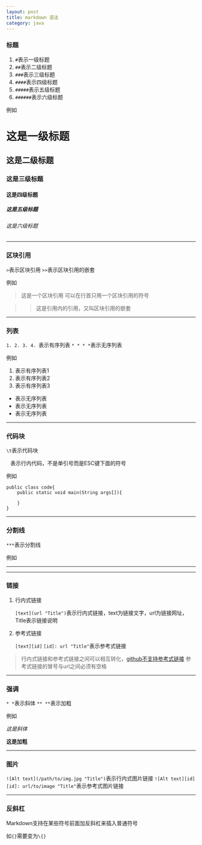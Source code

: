 ```yaml
---
layout: post
title: markdown 语法
category: java
---
```


### 标题

1. `#`表示一级标题
2. `##`表示二级标题
3. `###`表示三级标题
4. `####`表示四级标题
5. `#####`表示五级标题
6. `######`表示六级标题

例如

# 这是一级标题

## 这是二级标题

### 这是三级标题

#### 这是四级标题

##### 这是五级标题

###### 这是六级标题

***

### 区块引用

`>`表示区块引用
`>>`表示区块引用的嵌套

例如

>这是一个区块引用
可以在行首只用一个区块引用的符号

>>这是引用内的引用，又叫区块引用的嵌套

***

### 列表

`1. 2. 3. 4. `表示有序列表
`* * * *`表示无序列表

例如

1. 表示有序列表1
2. 表示有序列表2
3. 表示有序列表3

* 表示无序列表
* 表示无序列表
* 表示无序列表

***

### 代码块

`\t`表示代码块

`` `` 表示行内代码，不是单引号而是ESC键下面的符号

例如

	public class code{
		public static void main(String args[]){
			
		}
	}

***

### 分割线

`***`表示分割线

例如

***

***

### 链接

1.	行内式链接
	
	`[text](url "Title")`表示行内式链接，text为链接文字，url为链接网址，Title表示链接说明

2.	参考式链接

	`[text][id]` `[id]: url "Title"`表示参考式链接

>行内式链接和参考式链接之间可以相互转化，[github不支持参考式链接](http://fengmengzhao.github.io/diary/2015/07/09/%E5%8F%82%E8%80%83%E5%BC%8F%E9%93%BE%E6%8E%A5%E7%9A%84%E8%8C%83%E4%BE%8B.html)
参考式链接的冒号与url之间必须有空格

***

### 强调

`* *`表示斜体
`** **`表示加粗

例如

*这是斜体*

**这是加粗**

***
	
### 图片

`![Alt text](/path/to/img.jpg "Title")`表示行内式图片链接
`![Alt text][id]` `[id]: url/to/image "Title"`表示参考式图片链接

***

### 反斜杠

Markdown支持在某些符号前面加反斜杠来插入普通符号

如`{}`需要变为`\{}`